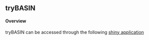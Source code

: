 ## tryBASIN

#### Overview

tryBASIN can be accessed through the following [shiny application](https://bicbioeng.shinyapps.io/tryBASIN/)
